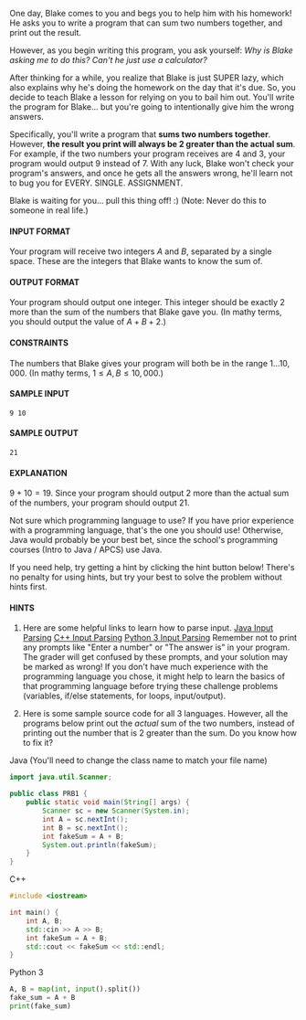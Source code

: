 One day, Blake comes to you and begs you to help him with his homework! He asks you to write a program that can sum two numbers together, and print out the result.

However, as you begin writing this program, you ask yourself: *Why is Blake asking me to do this? Can't he just use a calculator?*

After thinking for a while, you realize that Blake is just SUPER lazy, which also explains why he's doing the homework on the day that it's due. So, you decide to teach Blake a lesson for relying on you to bail him out. You'll write the program for Blake... but you're going to intentionally give him the wrong answers.

Specifically, you'll write a program that **sums two numbers together**. However, **the result you print will always be 2 greater than the actual sum**. For example, if the two numbers your program receives are $4$ and $3$, your program would output $9$ instead of $7$. With any luck, Blake won't check your program's answers, and once he gets all the answers wrong, he'll learn not to bug you for EVERY. SINGLE. ASSIGNMENT.

Blake is waiting for you... pull this thing off! :)
(Note: Never do this to someone in real life.)

#### INPUT FORMAT

Your program will receive two integers $A$ and $B$, separated by a single space. These are the integers that Blake wants to know the sum of.

#### OUTPUT FORMAT

Your program should output one integer. This integer should be exactly 2 more than the sum of the numbers that Blake gave you.
(In mathy terms, you should output the value of $A + B + 2$.)

#### CONSTRAINTS

The numbers that Blake gives your program will both be in the range $1...10{,}000$.
(In mathy terms, $1 \leq A, B \leq 10{,}000$.)

#### SAMPLE INPUT
```text
9 10
```

#### SAMPLE OUTPUT
```text
21
```

#### EXPLANATION

$9 + 10 = 19$. Since your program should output $2$ more than the actual sum of the numbers, your program should output $21$.

Not sure which programming language to use? If you have prior experience with a programming language, that's the one you should use! Otherwise, Java would probably be your best bet, since the school's programming courses (Intro to Java / APCS) use Java.

If you need help, try getting a hint by clicking the hint button below! There's no penalty for using hints, but try your best to solve the problem without hints first.

#### HINTS

1. Here are some helpful links to learn how to parse input.
[Java Input Parsing](https://www.programiz.com/java-programming/scanner)
[C++ Input Parsing](https://www.learncpp.com/cpp-tutorial/introduction-to-iostream-cout-cin-and-endl/)
[Python 3 Input Parsing](https://pynative.com/python-input-function-get-user-input/)
Remember not to print any prompts like "Enter a number" or "The answer is" in your program. The grader will get confused by these prompts, and your solution may be marked as wrong! If you don't have much experience with the programming language you chose, it might help to learn the basics of that programming language before trying these challenge problems (variables, if/else statements, for loops, input/output).

2. Here is some sample source code for all 3 languages. However, all the programs below print out the *actual* sum of the two numbers, instead of printing out the number that is $2$ greater than the sum. Do you know how to fix it?

Java (You'll need to change the class name to match your file name)
```java
import java.util.Scanner;

public class PRB1 {
	public static void main(String[] args) {
		Scanner sc = new Scanner(System.in);
		int A = sc.nextInt();
		int B = sc.nextInt();
		int fakeSum = A + B;
		System.out.println(fakeSum);
	}
}
```
C++
```cpp
#include <iostream>

int main() {
	int A, B;
	std::cin >> A >> B;
	int fakeSum = A + B;
	std::cout << fakeSum << std::endl;
}
```
Python 3
```python
A, B = map(int, input().split())
fake_sum = A + B
print(fake_sum)
```